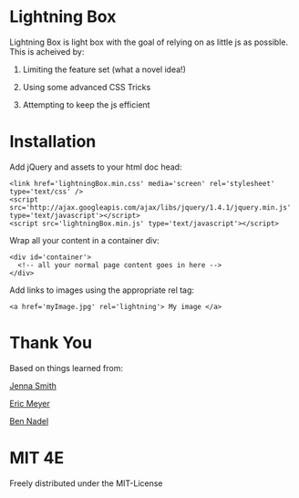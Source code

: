 Lightning Box
=====================

Lightning Box is light box with the goal of relying on as little js as possible.  This is acheived by:

1) Limiting the feature set (what a novel idea!)

2) Using some advanced CSS Tricks

3) Attempting to keep the js efficient

Installation
============

Add jQuery and assets to your html doc head:

    <link href='lightningBox.min.css' media='screen' rel='stylesheet' type='text/css' />
    <script src='http://ajax.googleapis.com/ajax/libs/jquery/1.4.1/jquery.min.js' type='text/javascript'></script>
    <script src='lightningBox.min.js' type='text/javascript'></script>
    
Wrap all your content in a container div:
    
    <div id='container'>
      <!-- all your normal page content goes in here -->
    </div>
    
Add links to images using the appropriate rel tag:

    <a href='myImage.jpg' rel='lightning'> My image </a>
    

Thank You
============

Based on things learned from: 

[Jenna Smith](http://growldesign.co.uk/)

[Eric Meyer](http://meyerweb.com/)

[Ben Nadel](http://www.bennadel.com)

MIT 4E
============

Freely distributed under the MIT-License
